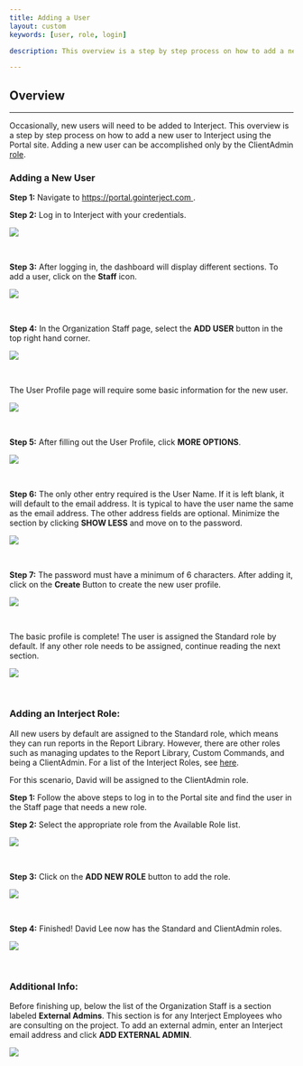 ```yaml
---
title: Adding a User
layout: custom
keywords: [user, role, login]

description: This overview is a step by step process on how to add a new user to Interject using the Portal site. Adding a new user can be accomplished only by the ClientAdmin role.

---
```


##  **Overview**
---


Occasionally, new users will need to be added to Interject. This overview is a step by step process on how to add a new user to Interject using the Portal site. Adding a new user can be accomplished only by the ClientAdmin [role](/wPortal/INTERJECT-Roles.html#overview).




###  Adding a New User 

**Step 1:** Navigate to  [ https://portal.gointerject.com ](https://portal.gointerject.com/login.html).


**Step 2:** Log in to Interject with your credentials.





![](/images/AddingAUser/01.png)

<br>

**Step 3:** After logging in, the dashboard will display different sections. To add a user, click on the **Staff** icon. 

![](/images/AddingAUser/02.png) 

<br> 

**Step 4:** In the Organization Staff page, select the **ADD USER** button in the top right hand corner. 

![](/images/AddingAUser/03.png)

<br>

The User Profile page will require some basic information for the new user. 

![](/images/AddingAUser/04.png)

<br>

**Step 5:** After filling out the User Profile, click **MORE OPTIONS**.

![](/images/AddingAUser/05.png)

<br>

**Step 6:** The only other entry required is the User Name. If it is left blank, it will default to the email address. It is typical to have the user name the same as the email address. The other address fields are optional. Minimize the section by clicking **SHOW LESS** and move on to the password. 

![](/images/AddingAUser/06.png)

<br>

**Step 7:** The password must have a minimum of 6 characters. After adding it, click on the **Create** Button to create the new user profile. 

![](/images/AddingAUser/07.png) 

<br>

The basic profile is complete! The user is assigned the Standard role by default. If any other role needs to be assigned, continue reading the next section. 

![](/images/AddingAUser/08.png)

<br>

###  **Adding an Interject Role:**

All new users by default are assigned to the Standard role, which means they can run reports in the Report Library. However, there are other roles such as managing updates to the Report Library, Custom Commands, and being a ClientAdmin. For a list of the Interject Roles, see [here](/wPortal/INTERJECT-Roles.html#overview).

For this scenario, David will be assigned to the ClientAdmin role. 

**Step 1:** Follow the above steps to log in to the Portal site and find the user in the Staff page that needs a new role. 

**Step 2:** Select the appropriate role from the Available Role list. 

![](/images/AddingAUser/09.png)

<br>

**Step 3:** Click on the **ADD NEW ROLE** button to add the role. 

![](/images/AddingAUser/10.png)

<br>

**Step 4:** Finished! David Lee now has the Standard and ClientAdmin roles. 

![](/images/AddingAUser/11.png)

<br>

###  **Additional Info:**


Before finishing up, below the list of the Organization Staff is a section labeled **External Admins**. This section is for any Interject Employees who are consulting on the project. To add an external admin, enter an Interject email address and click **ADD EXTERNAL ADMIN**. 

![](/images/AddingAUser/12.png)


<br> 